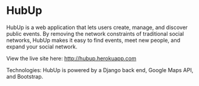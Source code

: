 # HubUp
HubUp is a web application that lets users create, manage, and discover public events. By removing the network constraints of traditional social networks, HubUp makes it easy to find events, meet new people, and expand your social network. 

View the live site here: http://hubup.herokuapp.com

Technologies: HubUp is powered by a Django back end, Google Maps API, and Bootstrap.
